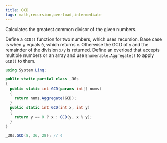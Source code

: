 ```yaml
---
title: GCD
tags: math,recursion,overload,intermediate
---
```


Calculates the greatest common divisor of the given numbers.

Define a `GCD()` function for two numbers, which uses recursion.
Base case is when `y` equals `0`, which returns `x`.
Otherwise the GCD of `y` and the remainder of the division `x/y` is returned.
Define an overload that accepts multiple numbers or an array and use `Enumerable.Aggregate()` to apply `GCD()` to them.

```csharp
using System.Linq;

public static partial class _30s 
{
  public static int GCD(params int[] nums)
  {
    return nums.Aggregate(GCD);
  }
  public static int GCD(int x, int y)
  {
    return y == 0 ? x : GCD(y, x % y);
  }
}
```

```csharp
_30s.GCD(8, 36, 28); // 4
```
